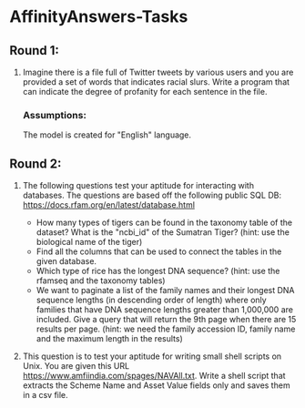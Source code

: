 # AffinityAnswers-Tasks
## Round 1:
1. Imagine there is a file full of Twitter tweets by various users and you are provided a set of words that indicates racial slurs. Write a program that can indicate the degree of profanity for each sentence in the file.
    ### Assumptions: 
    The model is created for "English" language. 

## Round 2:
1. The following questions test your aptitude for interacting with databases. The questions are based off the following public SQL DB: https://docs.rfam.org/en/latest/database.html

    - How many types of tigers can be found in the taxonomy table of the dataset? What is the "ncbi_id" of the Sumatran Tiger? (hint: use the biological name of the tiger)
    - Find all the columns that can be used to connect the tables in the given database.
    - Which type of rice has the longest DNA sequence? (hint: use the rfamseq and the taxonomy tables)
    - We want to paginate a list of the family names and their longest DNA sequence lengths (in descending order of length) where only families that have DNA sequence lengths greater than 1,000,000 are included. Give a query that will return the 9th page when there are 15 results per page. (hint: we need the family accession ID, family name and the maximum length in the results)

2. This question is to test your aptitude for writing small shell scripts on Unix. You are given this URL https://www.amfiindia.com/spages/NAVAll.txt. Write a shell script that extracts the Scheme Name and Asset Value fields only and saves them in a csv file. 
